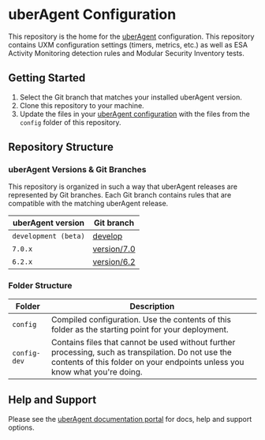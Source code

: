 # uberAgent Configuration

This repository is the home for the [uberAgent](https://uberagent.com/) configuration. This repository contains UXM configuration settings (timers, metrics, etc.) as well as ESA Activity Monitoring detection rules and Modular Security Inventory tests.

## Getting Started

1. Select the Git branch that matches your installed uberAgent version.
2. Clone this repository to your machine.
3. Update the files in your [uberAgent configuration](https://uberagent.com/docs/uberagent/latest/planning/configuration-options/) with the files from the `config` folder of this repository.

## Repository Structure

### uberAgent Versions & Git Branches

This repository is organized in such a way that uberAgent releases are represented by Git branches. Each Git branch contains rules that are compatible with the matching uberAgent release.

| uberAgent version | Git branch |
| ------- | --------------------- |
| `development (beta)` | [develop](../../tree/develop) |
| `7.0.x` | [version/7.0](../../tree/version/7.0) |
| `6.2.x` | [version/6.2](../../tree/version/6.2) |

### Folder Structure

| Folder       | Description                                                  |
| ------------ | ------------------------------------------------------------ |
| `config`     | Compiled configuration. Use the contents of this folder as the starting point for your deployment. |
| `config-dev` | Contains files that cannot be used without further processing, such as transpilation. Do not use the contents of this folder on your endpoints unless you know what you're doing. |

## Help and Support

Please see the [uberAgent documentation portal](https://uberagent.com/docs/) for docs, help and support options.
